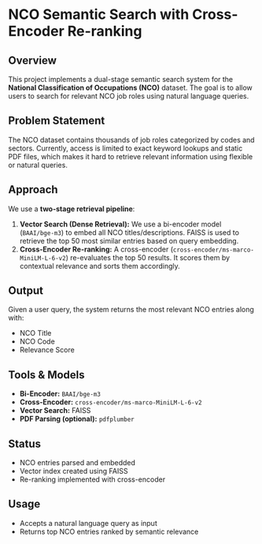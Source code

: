# NCO Semantic Search with Cross-Encoder Re-ranking
## Overview
This project implements a dual-stage semantic search system for the **National Classification of Occupations (NCO)** dataset. The goal is to allow users to search for relevant NCO job roles using natural language queries.

## Problem Statement
The NCO dataset contains thousands of job roles categorized by codes and sectors. Currently, access is limited to exact keyword lookups and static PDF files, which makes it hard to retrieve relevant information using flexible or natural queries.

## Approach
We use a **two-stage retrieval pipeline**:
1. **Vector Search (Dense Retrieval):** We use a bi-encoder model (`BAAI/bge-m3`) to embed all NCO titles/descriptions. FAISS is used to retrieve the top 50 most similar entries based on query embedding.
2. **Cross-Encoder Re-ranking:** A cross-encoder (`cross-encoder/ms-marco-MiniLM-L-6-v2`) re-evaluates the top 50 results. It scores them by contextual relevance and sorts them accordingly.

## Output
Given a user query, the system returns the most relevant NCO entries along with:
- NCO Title
- NCO Code
- Relevance Score

## Tools & Models
- **Bi-Encoder:** `BAAI/bge-m3`
- **Cross-Encoder:** `cross-encoder/ms-marco-MiniLM-L-6-v2`
- **Vector Search:** FAISS
- **PDF Parsing (optional):** `pdfplumber`

## Status
- NCO entries parsed and embedded
- Vector index created using FAISS
- Re-ranking implemented with cross-encoder

## Usage
- Accepts a natural language query as input
- Returns top NCO entries ranked by semantic relevance
